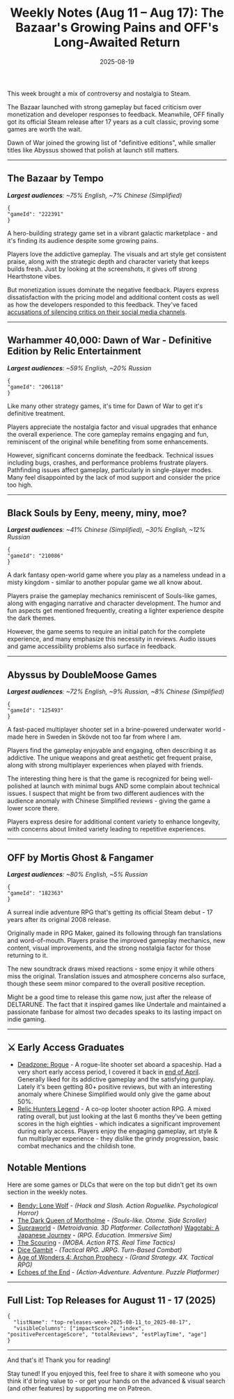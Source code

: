 ﻿---
title: "Weekly Notes (Aug 11 – Aug 17): The Bazaar's Growing Pains and OFF's Long-Awaited Return"
slug: "weekly-notes-2025-08-11"
date: "2025-08-19"
category: "Weekly Notes"
description: "The Bazaar faces monetization backlash while OFF makes its official Steam debut after 17 years. Plus Dawn of War gets the definitive treatment"
tags: ["Weekly Notes", "Steam Releases", "Steam Trends", "Game Industry", "Early Access", "Game Development", "The Bazaar", "Warhammer 40000", "Black Souls", "Abyssus", "OFF", "Monetization", "Remasters"]
image: "https://media.githubusercontent.com/media/NiklasBorglund/niklasnotes-blog/main/posts/weekly-notes-2025-08-11/hero.jpg"
---

This week brought a mix of controversy and nostalgia to Steam.

The Bazaar launched with strong gameplay but faced criticism over monetization and developer responses to feedback. Meanwhile, OFF finally got its official Steam release after 17 years as a cult classic, proving some games are worth the wait.

Dawn of War joined the growing list of "definitive editions", while smaller titles like Abyssus showed that polish at launch still matters.

---

## The Bazaar by Tempo
***Largest audiences**: ~75% English, ~7% Chinese (Simplified)*

```condensedgamecard
{
"gameId": "222391"
}
```

A hero-building strategy game set in a vibrant galactic marketplace - and it's finding its audience despite some growing pains. 

Players love the addictive gameplay. The visuals and art style get consistent praise, along with the strategic depth and character variety that keeps builds fresh. Just by looking at the screenshots, it gives off strong Hearthstone vibes.

But monetization issues dominate the negative feedback. Players express dissatisfaction with the pricing model and additional content costs as well as how the developers responded to this feedback. They've faced [accusations of silencing critics on their social media channels](https://www.thegamer.com/the-bazaar-steam-launch-censorship-accusations-silencing-criticism/).


---

## Warhammer 40,000: Dawn of War - Definitive Edition by Relic Entertainment
***Largest audiences**: ~59% English, ~20% Russian*

```condensedgamecard
{
"gameId": "206118"
}
```

Like many other strategy games, it's time for Dawn of War to get it's definitive treatment.

Players appreciate the nostalgia factor and visual upgrades that enhance the overall experience. The core gameplay remains engaging and fun, reminiscent of the original while benefiting from some enhancements.

However, significant concerns dominate the feedback. Technical issues including bugs, crashes, and performance problems frustrate players. Pathfinding issues affect gameplay, particularly in single-player modes. Many feel disappointed by the lack of mod support and consider the price too high.

---

## Black Souls by Eeny, meeny, miny, moe?
***Largest audiences**: ~41% Chinese (Simplified), ~30% English, ~12% Russian*

```condensedgamecard
{
"gameId": "210086"
}
```

A dark fantasy open-world game where you play as a nameless undead in a misty kingdom - similar to another popular game we all know about.

Players praise the gameplay mechanics reminiscent of Souls-like games, along with engaging narrative and character development. The humor and fun aspects get mentioned frequently, creating a lighter experience despite the dark themes. 

However, the game seems to require an initial patch for the complete experience, and many emphasize this necessity in reviews. Audio issues and game accessibility problems also surface in feedback.

---

## Abyssus by DoubleMoose Games
***Largest audiences**: ~72% English, ~9% Russian, ~8% Chinese (Simplified)*

```condensedgamecard
{
"gameId": "125493"
}
```

A fast-paced multiplayer shooter set in a brine-powered underwater world - made here in Sweden in Skövde not too far from where I am.

Players find the gameplay enjoyable and engaging, often describing it as addictive. The unique weapons and great aesthetic get frequent praise, along with strong multiplayer experiences when played with friends. 

The interesting thing here is that the game is recognized for being well-polished at launch with minimal bugs AND some complain about technical issues. I suspect that might be from two different audiences with the audience anomaly with Chinese Simplified reviews - giving the game a lower score there.

Players express desire for additional content variety to enhance longevity, with concerns about limited variety leading to repetitive experiences.

---

## OFF by Mortis Ghost & Fangamer
***Largest audiences**: ~80% English, ~5% Russian*

```condensedgamecard
{
"gameId": "182363"
}
```

A surreal indie adventure RPG that's getting its official Steam debut - 17 years after its original 2008 release.

Originally made in RPG Maker, gained its following through fan translations and word-of-mouth. Players praise the improved gameplay mechanics, new content, visual improvements, and the strong nostalgia factor for those returning to it.

The new soundtrack draws mixed reactions - some enjoy it while others miss the original. Translation issues and atmosphere concerns also surface, though these seem minor compared to the overall positive reception.

Might be a good time to release this game now, just after the release of DELTARUNE. The fact that it inspired games like Undertale and maintained a passionate fanbase for almost two decades speaks to its lasting impact on indie gaming. 

---


## ⚔️ Early Access Graduates

* [Deadzone: Rogue](https://niklasnotes.com/dashboard/game/148680/deadzone_rogue) - A rogue-lite shooter set aboard a spaceship. Had a very short early access period, I covered it back in [end of April](https://niklasnotes.com/dashboard/blog/weekly-notes-2025-04-28). Generally liked for its addictive gameplay and the satisfying gunplay. Lately it's been getting 80+ positive reviews, but with an interesting anomaly where Chinese Simplified would only give the game about 50%.
* [Relic Hunters Legend](https://niklasnotes.com/dashboard/game/183629/relic_hunters_legend) - A co-op looter shooter action RPG. A mixed rating overall, but just looking at the last 6 months they've been getting scores in the high eighties - which indicates a significant improvement during early access. Players enjoy the engaging gameplay, art style & fun multiplayer experience - they dislike the grindy progression, basic combat mechanics and the childish tone.

## Notable Mentions

Here are some games or DLCs that were on the top but didn't get its own section in the weekly notes. 

* [Bendy: Lone Wolf](https://niklasnotes.com/dashboard/game/124082/bendy_lone_wolf) - *(Hack and Slash. Action Roguelike. Psychological Horror)* 
* [The Dark Queen of Mortholme](https://niklasnotes.com/dashboard/game/206717/the_dark_queen_of_mortholme) - *(Souls-like. Otome. Side Scroller)* 
* [Supraworld](https://niklasnotes.com/dashboard/game/40985/supraworld) - *(Metroidvania. 3D Platformer. Collectathon)* [Wagotabi: A Japanese Journey](https://niklasnotes.com/dashboard/game/30851/wagotabi_a_japanese_journey) - *(RPG. Education. Immersive Sim)*
* [The Scouring](https://niklasnotes.com/dashboard/game/95441/the_scouring) - *(MOBA. Action RTS. Real Time Tactics)*
* [Dice Gambit](https://niklasnotes.com/dashboard/game/39663/dice_gambit) - *(Tactical RPG. JRPG. Turn-Based Combat)*
* [Age of Wonders 4: Archon Prophecy](https://niklasnotes.com/dashboard/game/42370/age_of_wonders_4_archon_prophecy) - *(Grand Strategy. 4X. Tactical RPG)*
* [Echoes of the End](https://niklasnotes.com/dashboard/game/209563/echoes_of_the_end) - *(Action-Adventure. Adventure. Puzzle Platformer)*

---

## Full List: Top Releases for August 11 - 17 (2025)

```customlist
{
  "listName": "top-releases-week-2025-08-11_to_2025-08-17",
  "visibleColumns": ["impactScore", "index", "positivePercentageScore", "totalReviews", "estPlayTime", "age"]
}
```
---

And that's it! Thank you for reading!

Stay tuned! 
If you enjoyed this, feel free to share it with someone who you think it'd bring value to - or get your hands on the advanced & visual search (and other features) by supporting me on Patreon.